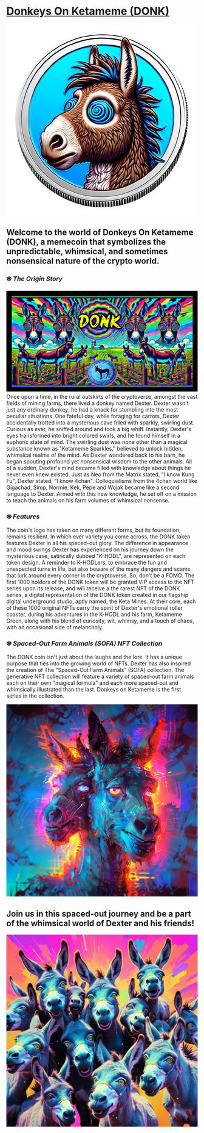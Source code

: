 # <a href="https://donk-nft.github.io/DONK/">Donkeys On Ketameme (DONK)</a>

![DONK Logo](https://github.com/DONK-NFT/DONK/blob/main/images/dwk-removebg-preview.png?raw=true)

## **Welcome to the world of Donkeys On Ketameme (DONK), a memecoin that symbolizes the unpredictable, whimsical, and sometimes nonsensical nature of the crypto world.**

### ֍ ***The Origin Story***

![Banner Art](https://github.com/DONK-NFT/DONK/blob/main/images/dnkb.png?raw=true)
Once upon a time, in the rural outskirts of the cryptoverse, amongst the vast fields of mining farms, there lived a donkey named Dexter. Dexter wasn't just any ordinary donkey; he had a knack for stumbling into the most peculiar situations. One fateful day, while foraging for carrots, Dexter accidentally trotted into a mysterious cave filled with sparkly, swirling dust. Curious as ever, he sniffed around and took a big whiff. Instantly, Dexter's eyes transformed into bright colored swirls, and he found himself in a euphoric state of mind. The swirling dust was none other than a magical substance known as "Ketameme Sparkles," believed to unlock hidden, whimsical realms of the mind. As Dexter wandered back to his barn, he began spouting profound yet nonsensical wisdom to the other animals. All of a sudden, Dexter's mind became filled with knowledge about things he never even knew existed. Just as Neo from the Matrix stated, "I know Kung Fu", Dexter stated, "I know 4chan". Colloquialisms from the 4chan world like Gigachad, Simp, Normie, Kek, Pepe and Wojak became like a second language to Dexter. Armed with this new knowledge, he set off on a mission to teach the animals on his farm volumes of whimsical nonsense.

### ֍ ***Features***

The coin's logo has taken on many different forms, but its foundation, remains resilient. In which ever variety you come across, the DONK token features Dexter in all his spaced-out glory. The difference in appearance and mood swings Dexter has experienced on his journey down the mysterious cave, satirically dubbed "K-HODL", are represented on each token design. A reminder to K-HODLers, to embrace the fun and unexpected turns in life, but also beware of the many dangers and scams that lurk around every corner in the cryptoverse.  So, don't be a FOMO. The first 1000 holders of the DONK token will be granted VIP access to the NFT series upon its release, and will receive a the rarest NFT of the DONK series, a digital representation of the DONK token created in our flagship digital underground studio, aptly named, the Keta Mines. At their core, each of these 1000 original NFTs carry the spirit of Dexter's emotional roller coaster, during his adventures in the K-HODL and his farm, Ketameme Green, along with his blend of curiosity, wit, whimsy, and a touch of chaos, with an occasional side of melancholy.

### ֍ ***Spaced-Out Farm Animals (SOFA) NFT Collection***

The DONK coin isn't just about the laughs and the lore. It has a unique purpose that ties into the growing world of NFTs. Dexter has also inspired the creation of The "Spaced-Out Farm Animals" (SOFA) collection. The generative NFT collection will feature a variety of spaced-out farm animals each on their own "magical formula" and each more spaced-out and whimsically illustrated than the last. Donkeys on Ketameme is the first series in the collection.

![Additional Artwork](https://github.com/DONK-NFT/DONK/blob/main/images/dali.jpg?raw=true)

## **Join us in this spaced-out journey and be a part of the whimsical world of Dexter and his friends!**

![Additional Artwork](https://github.com/DONK-NFT/DONK/blob/main/images/2.jpg?raw=true)



